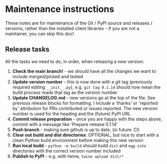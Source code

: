 # Maintenance instructions

These notes are for maintenance of the Git / PyPI source and releases / versions, rather than the installed client libraries - if you are not a maintainer, you can skip this doc!

## Release tasks

All the tasks we need to do, in order, when releasing a new version:

1. **Check the main branch!** - we should have all the changes we want to include merged/picked and tested
2. **Update version number** - this is now done with a git tag (previously required editing `__init__.py`), e.g. `git tag 0.1.14` should now mean the build process reads that tag as the version number
3. **Update CHANGELOG.md** - new versions go at the top of the file. See previous release blocks for formatting. I include a 'thanks' or 'reported by' attribution for PRs contributed or issues reported. The new version number is used for the heading and the (future) PyPI URL
4. **Commit release preparation** - once you are happy with the steps above, commit with a message like 'Prepare release 0.1.14'
5. **Push branch** - making sure github is up to date, (in future: CI)
6. **Clear out build and dist directories**: OPTIONAL, but nice to start with a clean Python build environment before making this new version
7. **Run local build** - `python -m build` should build `dist` and `egg-into` directories with the correct version number included
8. **Publish to PyPI** - e.g. with twine, `twine upload dist/*`
